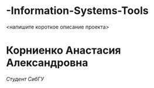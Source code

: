 # -Information-Systems-Tools
 &lt;напишите короткое описание проекта>
# Корниенко Анастасия Александровна
*Студент СибГУ*
